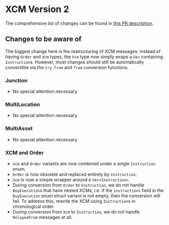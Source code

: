 # XCM Version 2
The comprehensive list of changes can be found in [this PR description](https://github.com/paritytech/polkadot/pull/3629#issue-968428279).

## Changes to be aware of
The biggest change here is the restructuring of XCM messages: instead of having `Order` and `Xcm` types, the `Xcm` type now simply wraps a `Vec` containing `Instruction`s. However, most changes should still be automatically convertible via the `try_from` and `from` conversion functions.

### Junction
- No special attention necessary

### MultiLocation
- No special attention necessary

### MultiAsset
- No special attention necessary

### XCM and Order
- `Xcm` and `Order` variants are now combined under a single `Instruction` enum.
- `Order` is now obsolete and replaced entirely by `Instruction`.
- `Xcm` is now a simple wrapper around a `Vec<Instruction>`.
- During conversion from `Order` to `Instruction`, we do not handle `BuyExecution`s that have nested XCMs, i.e. if the `instructions` field in the `BuyExecution` enum struct variant is not empty, then the conversion will fail. To address this, rewrite the XCM using `Instruction`s in chronological order.
- During conversion from `Xcm` to `Instruction`, we do not handle `RelayedFrom` messages at all.
